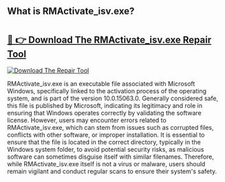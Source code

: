 ## What is RMActivate_isv.exe? 

# <h2><a href="https://exedetect.com/download.php?RMActivate_isv.exe">🔗 👉 Download The RMActivate_isv.exe Repair Tool</a></h2>

[![Download The Repair Tool](https://exedetect.com/download-button.jpg)](https://exedetect.com/download.php?RMActivate_isv.exe)

RMActivate_isv.exe is an executable file associated with Microsoft Windows, specifically linked to the activation process of the operating system, and is part of the version 10.0.15063.0. Generally considered safe, this file is published by Microsoft, indicating its legitimacy and role in ensuring that Windows operates correctly by validating the software license. However, users may encounter errors related to RMActivate_isv.exe, which can stem from issues such as corrupted files, conflicts with other software, or improper installation. It is essential to ensure that the file is located in the correct directory, typically in the Windows system folder, to avoid potential security risks, as malicious software can sometimes disguise itself with similar filenames. Therefore, while RMActivate_isv.exe itself is not a virus or malware, users should remain vigilant and conduct regular scans to ensure their system's safety.